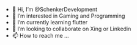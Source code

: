 - 👋 Hi, I’m @SchenkerDevelopment
- 👀 I’m interested in Gaming and Programming
- 🌱 I’m currently learning flutter
- 💞️ I’m looking to collaborate on Xing or Linkedin
- 📫 How to reach me ...

<!---
SchenkerDevelopment/SchenkerDevelopment is a ✨ special ✨ repository because its `README.md` (this file) appears on your GitHub profile.
You can click the Preview link to take a look at your changes.
--->
